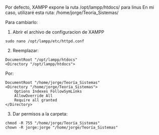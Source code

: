 Por defecto, XAMPP expone la ruta /opt/lampp/htdocs/ para linus
En mi caso, utilizaré esta ruta: /home/jorge/Teoría_Sistemas/

Para cambiarlo: 
1. Abrir el archivo de configuracion de XAMPP
```
sudo nano /opt/lampp/etc/httpd.conf
```

2. Reemplazar: 
```
DocumentRoot "/opt/lampp/htdocs"
<Directory "/opt/lampp/htdocs">
```

Por: 
```
DocumentRoot "/home/jorge/Teoría_Sistemas"
<Directory "/home/jorge/Teoría_Sistemas">
    Options Indexes FollowSymLinks
    AllowOverride All
    Require all granted
</Directory>
```

3. Dar permisos a la carpeta:
```
chmod -R 755 "/home/jorge/Teoría_Sistemas"
chown -R jorge:jorge "/home/jorge/Teoría_Sistemas"
```